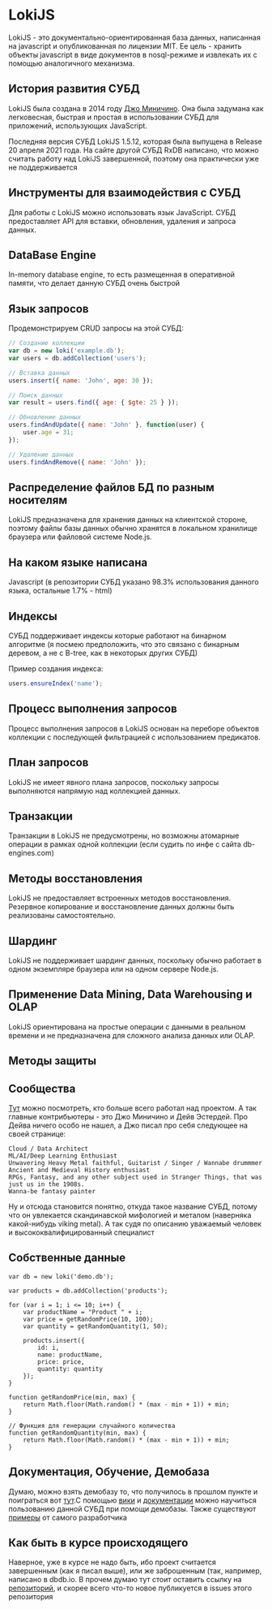 # LokiJS

LokiJS - это документально-ориентированная база данных, написанная на javascript и опубликованная по лицензии MIT. Ее цель - хранить объекты javascript в виде документов в nosql-режиме и извлекать их с помощью аналогичного механизма.

## История развития СУБД
LokiJS была создана в 2014 году [Джо Миничино](https://github.com/techfort). Она была задумана как легковесная, быстрая и простая в использовании СУБД для приложений, использующих JavaScript.

Последняя версия СУБД LokiJS 1.5.12, которая была выпущена в Release 20 апреля 2021 года. На сайте другой СУБД RxDB написано, что можно считать работу над LokiJS завершенной, поэтому она практически уже не поддерживается

## Инструменты для взаимодействия с СУБД

Для работы с LokiJS можно использовать язык JavaScript. СУБД предоставляет API для вставки, обновления, удаления и запроса данных.

## DataBase Engine

In-memory database engine, то есть размещенная в оперативной памяти, что делает данную СУБД очень быстрой

## Язык запросов

Продемонстрируем CRUD запросы на этой СУБД:

```javascript
// Создание коллекции
var db = new loki('example.db');
var users = db.addCollection('users');

// Вставка данных
users.insert({ name: 'John', age: 30 });

// Поиск данных
var result = users.find({ age: { $gte: 25 } });

// Обновление данных
users.findAndUpdate({ name: 'John' }, function(user) {
    user.age = 31;
});

// Удаление данных
users.findAndRemove({ name: 'John' });
```

## Распределение файлов БД по разным носителям

LokiJS предназначена для хранения данных на клиентской стороне, поэтому файлы базы данных обычно хранятся в локальном хранилище браузера или файловой системе Node.js.

## На каком языке написана

Javascript (в репозитории СУБД указано 98.3% использования данного языка, остальные 1.7% - html)

## Индексы

СУБД поддерживает индексы которые работают на бинарном алгоритме (я посмею предположить, что это связано с бинарным деревом, а не с B-tree, как в некоторых других СУБД) 

Пример создания индекса:

``` javascript
users.ensureIndex('name');
```

## Процесс выполнения запросов

Процесс выполнения запросов в LokiJS основан на переборе объектов коллекции с последующей фильтрацией с использованием предикатов.

## План запросов

LokiJS не имеет явного плана запросов, поскольку запросы выполняются напрямую над коллекцией данных.

## Транзакции

Транзакции в LokiJS не предусмотрены, но возможны атомарные операции в рамках одной коллекции (если судить по инфе с сайта db-engines.com)

## Методы восстановления

LokiJS не предоставляет встроенных методов восстановления. Резервное копирование и восстановление данных должны быть реализованы самостоятельно.

## Шардинг

LokiJS не поддерживает шардинг данных, поскольку обычно работает в одном экземпляре браузера или на одном сервере Node.js.

## Применение Data Mining, Data Warehousing и OLAP

LokiJS ориентирована на простые операции с данными в реальном времени и не предназначена для сложного анализа данных или OLAP.

## Методы защиты

## Сообщества

[Тут](https://github.com/techfort/LokiJS/graphs/contributors) можно посмотреть, кто больше всего работал над проектом. А так главные контрибьютеры - это Джо Миничино и Дейв Эстердей. Про Дейва ничего особо не нашел, а Джо писал про себя следующее на своей странице: 

```
Cloud / Data Architect
ML/AI/Deep Learning Enthusiast
Unwavering Heavy Metal faithful, Guitarist / Singer / Wannabe drummmer
Ancient and Medieval History enthusiast
RPGs, Fantasy, and any other subject used in Stranger Things, that was just us in the 1908s.
Wanna-be fantasy painter
```

Ну и отсюда становится понятно, откуда такое название СУБД, потому что он увлекается скандинавской мифологией и металом (наверняка какой-нибудь viking metal). А так судя по описанию уважаемый человек и высококвалифицированный специалист



## Собственные данные

```
var db = new loki('demo.db');

var products = db.addCollection('products');

for (var i = 1; i <= 10; i++) {
    var productName = "Product " + i;
    var price = getRandomPrice(10, 100);
    var quantity = getRandomQuantity(1, 50);

    products.insert({
        id: i,
        name: productName,
        price: price,
        quantity: quantity
    });
}

function getRandomPrice(min, max) {
    return Math.floor(Math.random() * (max - min + 1)) + min;
}

// Функция для генерации случайного количества
function getRandomQuantity(min, max) {
    return Math.floor(Math.random() * (max - min + 1)) + min;
}
```

## Документация, Обучение, Демобаза

Думаю, можно взять демобазу то, что получилось в прошлом пункте и поиграться вот [тут](https://rawgit.com/techfort/LokiJS/master/examples/sandbox/LokiSandbox.html).С помощью [вики](https://github.com/techfort/LokiJS/wiki) и [документации](https://techfort.github.io/LokiJS/) можно научиться пользованию данной СУБД при помощи демобазы. Также существуют [примеры](https://github.com/techfort/LokiJS/tree/master/examples) от самого разработчика 

## Как быть в курсе происходящего

Наверное, уже в курсе не надо быть, ибо проект считается завершенным (как я писал выше), или же заброшенным (так, например, написано в dbdb.io. В прочем думаю тут стоит оставить ссылку на [репозиторий](https://github.com/techfort/LokiJS), и скорее всего что-то новое публикуется в issues этого репозитория






